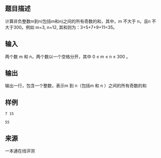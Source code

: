 ## 题目描述

计算非负整数m到n(包括m和n)之间的所有奇数的和，其中，m 不大于 n，且n 不大于300。例如 m=3, n=12, 其和则为：3+5+7+9+11=35。

## 输入

两个数 m 和 n，两个数以一个空格分开，其中 0 ≤ m ≤ n ≤ 300 。

## 输出

输出一行，包含一个整数，表示m 到 n（包括m 和 n ）之间的所有奇数的和

## 样例

```input1
7 15
```

```output1
55
```


 ## 来源

 一本通在线评测 
